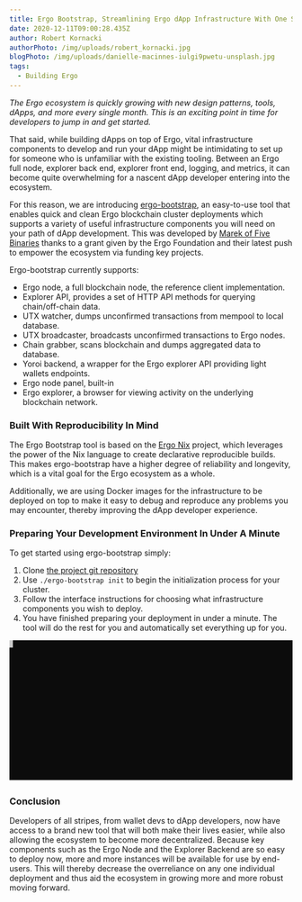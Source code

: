 ```yaml
---
title: Ergo Bootstrap, Streamlining Ergo dApp Infrastructure With One Simple Tool
date: 2020-12-11T09:00:28.435Z
author: Robert Kornacki
authorPhoto: /img/uploads/robert_kornacki.jpg
blogPhoto: /img/uploads/danielle-macinnes-iulgi9pwetu-unsplash.jpg
tags:
  - Building Ergo
---
```

*The Ergo ecosystem is quickly growing with new design patterns, tools, dApps, and more every single month. This is an exciting point in time for developers to jump in and get started.*

That said, while building dApps on top of Ergo, vital infrastructure components to develop and run your dApp might be intimidating to set up for someone who is unfamiliar with the existing tooling. Between an Ergo full node, explorer back end, explorer front end, logging, and metrics, it can become quite overwhelming for a nascent dApp developer entering into the ecosystem.

For this reason, we are introducing [ergo-bootstrap](https://github.com/ergoplatform/ergo-bootstrap), an easy-to-use tool that enables quick and clean Ergo blockchain cluster deployments which supports a variety of useful infrastructure components you will need on your path of dApp development. This was developed by [Marek of Five Binaries](https://www.fivebinaries.com/) thanks to a grant given by the Ergo Foundation and their latest push to empower the ecosystem via funding key projects.

Ergo-bootstrap currently supports:

* Ergo node, a full blockchain node, the reference client implementation.
* Explorer API, provides a set of HTTP API methods for querying chain/off-chain data.
* UTX watcher, dumps unconfirmed transactions from mempool to local database.
* UTX broadcaster, broadcasts unconfirmed transactions to Ergo nodes.
* Chain grabber, scans blockchain and dumps aggregated data to database.
* Yoroi backend, a wrapper for the Ergo explorer API providing light wallets endpoints.
* Ergo node panel, built-in
* Ergo explorer, a browser for viewing activity on the underlying blockchain network.

### Built With Reproducibility In Mind

The Ergo Bootstrap tool is based on the [Ergo Nix](https://github.com/ergoplatform/ergo-nix) project, which leverages the power of the Nix language to create declarative reproducible builds. This makes ergo-bootstrap have a higher degree of reliability and longevity, which is a vital goal for the Ergo ecosystem as a whole.

Additionally, we are using Docker images for the infrastructure to be deployed on top to make it easy to debug and reproduce any problems you may encounter, thereby improving the dApp developer experience.

### Preparing Your Development Environment In Under A Minute

To get started using ergo-bootstrap simply:

1. Clone [the project git repository](https://github.com/ergoplatform/ergo-bootstrap)
2. Use `./ergo-bootstrap init` to begin the initialization process for your cluster.
3. Follow the interface instructions for choosing what infrastructure components you wish to deploy.
4. You have finished preparing your deployment in under a minute. The tool will do the rest for you and automatically set everything up for you.

![](https://raw.githubusercontent.com/ergoplatform/ergo-bootstrap/master/.github/ergo-bootstrap-init.svg?token=AAAZSW42HAT4BEOMQFVUHCC72C5HU)

### Conclusion

Developers of all stripes, from wallet devs to dApp developers, now have access to a brand new tool that will both make their lives easier, while also allowing the ecosystem to become more decentralized. Because key components such as the Ergo Node and the Explorer Backend are so easy to deploy now, more and more instances will be available for use by end-users. This will thereby decrease the overreliance on any one individual deployment and thus aid the ecosystem in growing more and more robust moving forward.